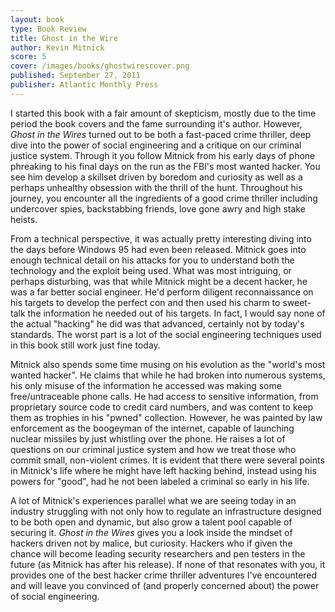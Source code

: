 ```yaml
---
layout: book
type: Book Review
title: Ghost in the Wire
author: Kevin Mitnick
score: 5
cover: /images/books/ghostwirescover.png
published: September 27, 2011
publisher: Atlantic Monthly Press
---
```


I started this book with a fair amount of skepticism, mostly due to the time period the book covers and the fame surrounding it's author. However, <i>Ghost in the Wires</i> turned out to be both a fast-paced crime thriller, deep dive into the power of social engineering and a critique on our criminal justice system. Through it you follow Mitnick from his early days of phone phreaking to his final days on the run as the FBI's most wanted hacker. You see him develop a skillset driven by boredom and curiosity as well as a perhaps unhealthy obsession with the thrill of the hunt. Throughout his journey, you encounter all the ingredients of a good crime thriller including undercover spies, backstabbing friends, love gone awry and high stake heists. 

From a technical perspective, it was actually pretty interesting diving into the days before Windows 95 had even been released. Mitnick goes into enough technical detail on his attacks for you to understand both the technology and the exploit being used. What was most intriguing, or perhaps disturbing, was that while Mitnick might be a decent hacker, he was a far better social engineer. He'd perform diligent reconnaissance on his targets to develop the perfect con and then used his charm to sweet-talk the information he needed out of his targets. In fact, I would say none of the actual "hacking" he did was that advanced, certainly not by today's standards. The worst part is a lot of the social engineering techniques used in this book still work just fine today. 

Mitnick also spends some time musing on his evolution as the "world's most wanted hacker". He claims that while he had broken into numerous systems, his only misuse of the information he accessed was making some free/untraceable phone calls. He had access to sensitive information, from proprietary source code to credit card numbers, and was content to keep them as trophies in his "pwned" collection. However, he was painted by law enforcement as the boogeyman of the internet, capable of launching nuclear missiles by just whistling over the phone. He raises a lot of questions on our criminal justice system and how we treat those who commit small, non-violent crimes. It is evident that there were several points in Mitnick's life where he might have left hacking behind, instead using his powers for "good", had he not been labeled a criminal so early in his life.

A lot of Mitnick's experiences parallel what we are seeing today in an industry struggling with not only how to regulate an infrastructure designed to be both open and dynamic, but also grow a talent pool capable of securing it. <i>Ghost in the Wires</i> gives you a look inside the mindset of hackers driven not by malice, but curiosity. Hackers who if given the chance will become leading security researchers and pen testers in the future (as Mitnick has after his release). If none of that resonates with you, it provides one of the best hacker crime thriller adventures I've encountered and will leave you convinced of (and properly concerned about) the power of social engineering. 
